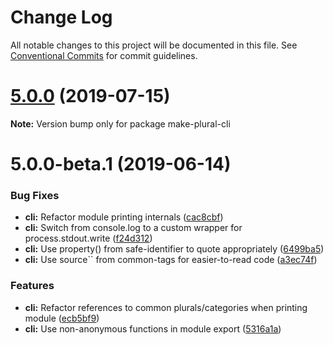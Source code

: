 # Change Log

All notable changes to this project will be documented in this file.
See [Conventional Commits](https://conventionalcommits.org) for commit guidelines.

# [5.0.0](https://github.com/eemeli/make-plural/compare/make-plural-cli@5.0.0-beta.1...make-plural-cli@5.0.0) (2019-07-15)

**Note:** Version bump only for package make-plural-cli





# 5.0.0-beta.1 (2019-06-14)


### Bug Fixes

* **cli:** Refactor module printing internals ([cac8cbf](https://github.com/eemeli/make-plural/commit/cac8cbf))
* **cli:** Switch from console.log to a custom wrapper for process.stdout.write ([f24d312](https://github.com/eemeli/make-plural/commit/f24d312))
* **cli:** Use property() from safe-identifier to quote appropriately ([6499ba5](https://github.com/eemeli/make-plural/commit/6499ba5))
* **cli:** Use source`` from common-tags for easier-to-read code ([a3ec74f](https://github.com/eemeli/make-plural/commit/a3ec74f))


### Features

* **cli:** Refactor references to common plurals/categories when printing module ([ecb5bf9](https://github.com/eemeli/make-plural/commit/ecb5bf9))
* **cli:** Use non-anonymous functions in module export ([5316a1a](https://github.com/eemeli/make-plural/commit/5316a1a))
